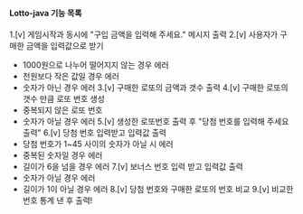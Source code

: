 #### Lotto-java 기능 목록 ####
1.[v] 게임시작과 동시에 "구입 금액을 입력해 주세요." 메시지 출력
2.[v] 사용자가 구매한 금액을 입력값으로 받기
- 1000원으로 나누어 떨어지지 않는 경우 에러
- 천원보다 작은 값일 경우 에러
- 숫자가 아닌 경우 에러
  3.[v] 구매한 로또의 금액과 갯수 출력
  4.[v] 구매한 로또의 갯수 만큼 로또 번호 생성
- 중복되지 않은 로또 번호
- 숫자가 아닐 경우 에러
  5.[v] 생성한 로또번호 출력 후 "당첨 번호를 입력해 주세요 출력"
  6.[v] 당첨 번호 입력받고 입력값 출력
- 당첨 번호가 1~45 사이의 숫자가 아닐 시 에러
- 중복된 숫자일 경우 에러
- 길이가 6을 넘을 경우 에러
  7.[v] 보너스 번호 입력 받고 입력값 출력
- 숫자가 아닐 경우 에러
- 길이가 1이 아닐 경우 에러
  8.[v] 당첨 번호와 구매한 로또의 번호 비교
  9.[v] 비교한 번호 통계 낸 후 출력!